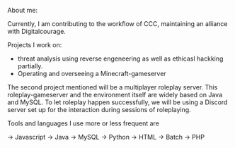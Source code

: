 About me:

Currently, I am contributing to the workflow of CCC, maintaining an alliance with Digitalcourage.

Projects I work on:

- threat analysis using reverse engeneering as well as ethicasl hackking partially. 
- Operating and overseeing a Minecraft-gameserver

The second project mentioned will be a multiplayer roleplay server.
This roleplay-gameserver and the environment itself are widely based on Java and MySQL. 
To let roleplay happen successfully, we will be using a Discord server set up for the interaction during sessions of roleplaying. 


Tools and languages I use more or less frequent are 

-> Javascript
-> Java
-> MySQL
-> Python
-> HTML
-> Batch 
-> PHP
